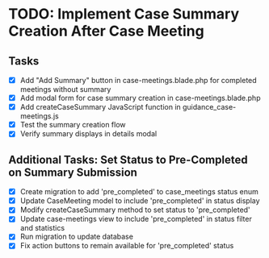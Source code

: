 # TODO: Implement Case Summary Creation After Case Meeting

## Tasks
- [x] Add "Add Summary" button in case-meetings.blade.php for completed meetings without summary
- [x] Add modal form for case summary creation in case-meetings.blade.php
- [x] Add createCaseSummary JavaScript function in guidance_case-meetings.js
- [x] Test the summary creation flow
- [x] Verify summary displays in details modal

## Additional Tasks: Set Status to Pre-Completed on Summary Submission
- [x] Create migration to add 'pre_completed' to case_meetings status enum
- [x] Update CaseMeeting model to include 'pre_completed' in status display
- [x] Modify createCaseSummary method to set status to 'pre_completed'
- [x] Update case-meetings view to include 'pre_completed' in status filter and statistics
- [x] Run migration to update database
- [x] Fix action buttons to remain available for 'pre_completed' status
